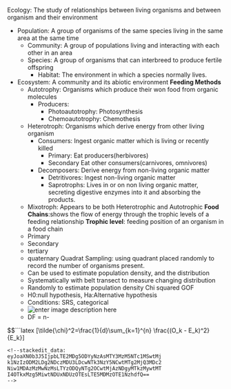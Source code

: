 Ecology: The study of relationships between living organisms and between organism and their environment
 - Population: A group of organisms of the  same species living in the same area at the same time
	 - Community: A group of populations living and interacting with each other in an area
	 - Species: A group of organisms that can interbreed to produce fertile offspring
		 - Habitat: The environment in which a species normally lives.
- Ecosystem:  A community and its abiotic environment
**Feeding Methods**
	- Autotrophy: Organisms which produce their won food from organic molecules
		- Producers:
			- Photoautotrophy: Photosynthesis
			- Chemoautotrophy: Chemothesis
	- Heterotroph: Organisms which derive energy from other living organism
		- Consumers: Ingest organic matter which is living or recently killed
			- Primary: Eat producers(herbivores)
			- Secondary Eat other consumers(carnivores, omnivores)
		- Decomposers: Derive energy from non-living organic matter
			- Detritivores: Ingest non-living organic matter
			- Saprotrophs: Lives in or on non living organic matter, secreting digestive enzymes into it and absorbing the products.
	- Mixotroph: Appears to be both Heterotrophic and Autotrophic
**Food Chains**:shows the flow of energy through the trophic levels of a feeding relationship
**Trophic level**: feeding position of an organism in a food chain
	- Primary
	- Secondary
	- tertiary
	- quaternary
Quadrat Sampling: using quadrant placed randomly to record the number of organisms present.
	- Can be used to estimate population density, and the distribution
	- Systematically with belt transect to measure changing distribution
	- Randomly to estimate population density
Chi squared GOF
	- H0:null hypothesis, Ha:Alternative hypothesis
	- Conditions: SRS, categorical
	- ![enter image description here](https://photos.app.goo.gl/Nmc26E48ERpCmkgb9)
	- DF = n-

$$```latex
\[\tilde{\chi}^2=\frac{1}{d}\sum_{k=1}^{n} \frac{(O_k - E_k)^2}{E_k}\]
```$$
<!--stackedit_data:
eyJoaXN0b3J5IjpbLTE2MDg5ODYyNzAsMTY3MzM5NTc1MSwtMj
k1NzIzODM2LDg2NDczMDU3LDcwNTk3NzY5NCwtMTg2MjQ3MDc2
Niw1MDAzMzMwNzMsLTYzODQyNTg2OCwtMjAzNDgyMTkzMywtMT
I4OTkxMzg5MiwtNDUxNDUzOTEsLTE5MDMzOTE1NzhdfQ==
-->
